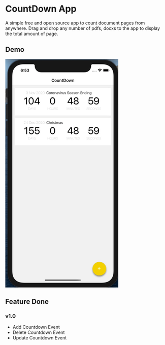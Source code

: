 # CountDown App

A simple free and open source app to count document pages from anywhere. Drag and drop any number of pdfs, docxs to the app to display the total amount of page.

## Demo

![](countdown-gif.gif)

## Feature Done 

### v1.0

* Add Countdown Event
* Delete Countdown Event
* Update Countdown Event

